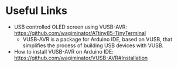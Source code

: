 # Useful Links

* USB controlled OLED screen using VUSB-AVR: https://github.com/wagiminator/ATtiny85-TinyTerminal
  * VUSB-AVR is a package for Arduino IDE, based on VUSB, that simplifies the process of building USB devices with VUSB.
* How to install VUSB-AVR on Arduino IDE: https://github.com/wagiminator/VUSB-AVR#Installation




